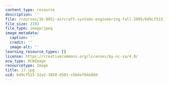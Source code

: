 ```yaml
---
content_type: resource
description: ''
file: /courses/16-885j-aircraft-systems-engineering-fall-2005/6d9cf51532a23858d581c5b4ef04e88d_17.jpg
file_size: 2193
file_type: image/jpeg
image_metadata:
  caption: ''
  credit: ''
  image-alt: ''
learning_resource_types: []
license: https://creativecommons.org/licenses/by-nc-sa/4.0/
ocw_type: OCWImage
resourcetype: Image
title: 17.jpg
uid: 6d9cf515-32a2-3858-d581-c5b4ef04e88d
---
```

